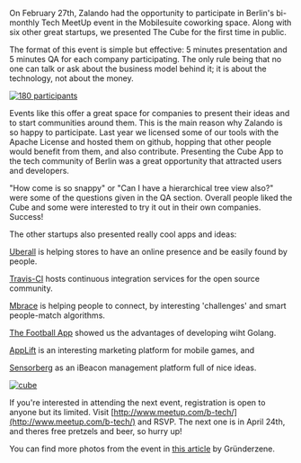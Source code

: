 <!--
.. title: The Cube App at Berlin's TECH MeetUp
.. slug: meetup-tech-berlin-cube
.. date: 2014-03-12 12:00:00
.. tags: cube,backbonejs,development,javascript,node,open-source,solr,platform,meetup,berlin
.. author: Emanuel Lauria
.. image: meetup-tech-01.jpeg
-->

On February 27th, Zalando had the opportunity to participate in Berlin's
bi-monthly Tech MeetUp event in the Mobilesuite coworking space. Along with six
other great startups, we presented The Cube for the first time in public.

<!-- TEASER_END -->
The format of this event is simple but effective: 5 minutes presentation and
5 minutes QA for each company participating. The only rule being that no one
can talk or ask about the business model behind it; it is about the technology,
not about the money.

[![180 participants](/images/meetup-tech-03.jpeg)](/images/meetup-tech-03.jpeg)

Events like this offer a great space for companies to present their ideas and
to start communities around them. This is the main reason why Zalando is so
happy to participate. Last year we licensed some of our tools with the Apache
License and hosted them on github, hopping that other people would benefit from
them, and also contribute. Presenting the Cube App to the tech community of
Berlin was a great opportunity that attracted users and developers.

"How come is so snappy" or "Can I have a hierarchical tree view also?" were
some of the questions given in the QA section. Overall people liked the Cube
and some were interested to try it out in their own companies. Success!

The other startups also presented really cool apps and ideas:

[Uberall](https://uberall.com) is helping stores to have an online presence and
be easily found by people.

[Travis-CI](https://travis-ci.org/) hosts continuous integration services for
the open source community.

[Mbrace](http://www.getmbrace.com/) is helping people to connect, by interesting
'challenges' and smart people-match algorithms.

[The Football App](http://www.thefootballapp.com/) showed us the advantages of
developing wiht Golang.

[AppLift](http://www.applift.com/) is an interesting marketing platform for mobile games, and

[Sensorberg](http://www.sensorberg.com/) as an iBeacon management platform full of nice ideas.


[![cube](/images/cube-screenshot-mid.png)](http://cubeapp.io)

If you're interested in attending the next event, registration is open to anyone
but its limited. Visit [http://www.meetup.com/b-tech/](http://www.meetup.com/b-tech/)
and RSVP. The next one is in April 24th, and theres free pretzels and beer, so
hurry up!

You can find more photos from the event in
[this article](http://www.gruenderszene.de/allgemein/berlin-tech-meetup-2014-galerie)
by Gründerzene.
